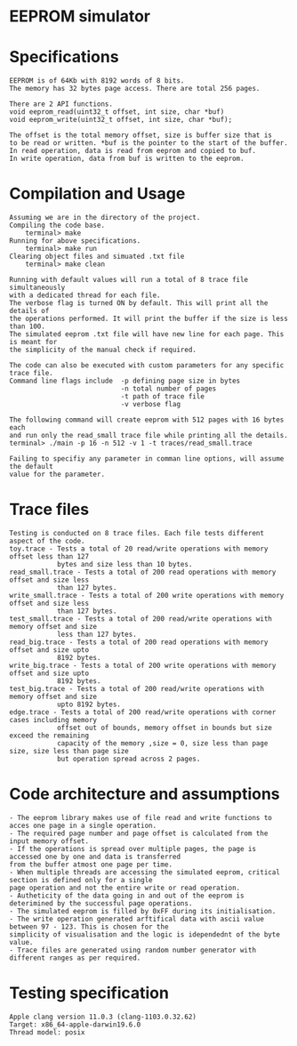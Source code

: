 # EEPROM simulator

# Specifications
	EEPROM is of 64Kb with 8192 words of 8 bits. 
	The memory has 32 bytes page access. There are total 256 pages.

	There are 2 API functions.
	void eeprom_read(uint32_t offset, int size, char *buf)
	void eeprom_write(uint32_t offset, int size, char *buf);

	The offset is the total memory offset, size is buffer size that is
	to be read or written. *buf is the pointer to the start of the buffer.
	In read operation, data is read from eeprom and copied to buf.
	In write operation, data from buf is written to the eeprom.

# Compilation and Usage
	Assuming we are in the directory of the project.
	Compiling the code base.
		terminal> make
	Running for above specifications.
		terminal> make run
	Clearing object files and simuated .txt file
		terminal> make clean

	Running with default values will run a total of 8 trace file simultaneously
	with a dedicated thread for each file.
	The verbose flag is turned ON by default. This will print all the details of
	the operations performed. It will print the buffer if the size is less than 100.
	The simulated eeprom .txt file will have new line for each page. This is meant for
	the simplicity of the manual check if required.

	The code can also be executed with custom parameters for any specific trace file.
	Command line flags include	-p defining page size in bytes
								-n total number of pages
								-t path of trace file
								-v verbose flag

	The following command will create eeprom with 512 pages with 16 bytes each
	and run only the read_small trace file while printing all the details.
	terminal> ./main -p 16 -n 512 -v 1 -t traces/read_small.trace

	Failing to specifiy any parameter in comman line options, will assume the default
	value for the parameter.

# Trace files
	Testing is conducted on 8 trace files. Each file tests different aspect of the code.
	toy.trace - Tests a total of 20 read/write operations with memory offset less than 127
				bytes and size less than 10 bytes.
	read_small.trace - Tests a total of 200 read operations with memory offset and size less 
				than 127 bytes.
	write_small.trace - Tests a total of 200 write operations with memory offset and size less 
				than 127 bytes.
	test_small.trace - Tests a total of 200 read/write operations with memory offset and size 
				less than 127 bytes.
	read_big.trace - Tests a total of 200 read operations with memory offset and size upto
				8192 bytes.
	write_big.trace - Tests a total of 200 write operations with memory offset and size upto
				8192 bytes.
	test_big.trace - Tests a total of 200 read/write operations with memory offset and size 
				upto 8192 bytes.
	edge.trace - Tests a total of 200 read/write operations with corner cases including memory
				offset out of bounds, memory offset in bounds but size exceed the remaining 
				capacity of the memory ,size = 0, size less than page size, size less than page size
				but operation spread across 2 pages.

# Code architecture and assumptions
	- The eeprom library makes use of file read and write functions to acces one page in a single operation.
	- The required page number and page offset is calculated from the input memory offset.
	- If the operations is spread over multiple pages, the page is accessed one by one and data is transferred
	from the buffer atmost one page per time.
	- When multiple threads are accessing the simulated eeprom, critical section is defined only for a single
	page operation and not the entire write or read operation.
	- Autheticity of the data going in and out of the eeprom is deterimined by the successful page operations.
	- The simulated eeprom is filled by 0xFF during its initialisation.
	- The write operation generated arftifical data with ascii value between 97 - 123. This is chosen for the
	simplicity of visualisation and the logic is idependednt of the byte value.
	- Trace files are generated using random number generator with different ranges as per required.

# Testing specification
	Apple clang version 11.0.3 (clang-1103.0.32.62)
	Target: x86_64-apple-darwin19.6.0
	Thread model: posix

